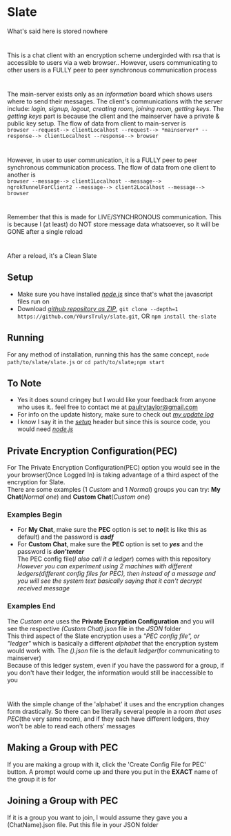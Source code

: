 # Slate
What's said here is stored nowhere
#
This is a chat client with an encryption scheme undergirded with rsa that is accessible to users via a web browser.. However, users communicating to other users is a FULLY peer to peer synchronous communication process
#
The main-server exists only as an *information* board which shows users where to send their messages. The client's communications with the server include: *login, signup, logout, creating room, joining room, getting keys*. The *getting keys* part is because the client and the mainserver have a private & public key setup. The flow of data from client to main-server is
<br>`browser --request--> clientLocalhost --request--> *mainserver* --response--> clientLocalhost --response--> browser`
#
However, in user to user communication, it is a FULLY peer to peer synchronous communication process. The flow of data from one client to another is
<br>`browser --message--> client1Localhost --message--> ngrokTunnelForClient2 --message--> client2Localhost --message--> browser`
#
Remember that this is made for LIVE/SYNCHRONOUS communication. This is because I (at least) do NOT store message data whatsoever, so it will be GONE after a single reload
#
After a reload, it's a Clean Slate

## Setup
- Make sure you have installed *[node.js](https://nodejs.org/)* since that's what the javascript files run on
- Download *[github repository as ZIP](https://github.com/Y0ursTruly/slate/archive/refs/heads/master.zip)*, `git clone --depth=1 https://github.com/Y0ursTruly/slate.git`, OR `npm install the-slate`

## Running
For any method of installation, running this has the same concept, `node path/to/slate/slate.js` or `cd path/to/slate;npm start`

## To Note
- Yes it does sound cringey but I would like your feedback from anyone who uses it.. feel free to contact me at [paulrytaylor@gmail.com](mailto:paulrytaylor@gmail.com)
- For info on the update history, make sure to check out *[my update log](https://github.com/Y0ursTruly/slate/blob/master/UpdateLog.md)*
- I know I say it in the *[setup](#setup)* header but since this is source code, you would need *[node.js](https://nodejs.org/)*

## Private Encryption Configuration(PEC)
For The Private Encryption Configuration(PEC) option you would see in the your browser(Once Logged In) is taking advantage of a third aspect of the encryption for Slate.
<br>There are some examples (1 *Custom* and 1 *Normal*) groups you can try: **My Chat**(*Normal one*) and **Custom Chat**(*Custom one*)
### Examples Begin
- For **My Chat**, make sure the **PEC** option is set to ***no***(it is like this as default) and the password is ***asdf***
- For **Custom Chat**, make sure the **PEC** option is set to ***yes*** and the password is ***don'tenter***
<br>The PEC config file(*I also call it a ledger*) comes with this repository
<br>*However you can experiment using 2 machines with different ledgers(different config files for PEC), then instead of a message and you will see the system text basically saying that it can't decrypt received message*
### Examples End
The *Custom one* uses the **Private Encryption Configuration** and you will see the respective *(Custom Chat).json* file in the *JSON* folder
<br>This third aspect of the Slate encryption uses a *"PEC config file", or "ledger"* which is basically a different *alphabet* that the encryption system would work with. The *().json* file is the default *ledger*(for communicating to mainserver)
<br>Because of this ledger system, even if you have the password for a group, if you don't have their ledger, the information would still be inaccessible to you
#
With the simple change of the 'alphabet' it uses and the encryption changes form drastically. So there can be literally several people in a room *that uses PEC*(the very same room), and if they each have different ledgers, they won't be able to read each others' messages
## Making a Group with PEC
If you are making a group with it, click the 'Create Config File for PEC' button. A prompt would come up and there you put in the **EXACT** name of the group it is for
## Joining a Group with PEC
If it is a group you want to join, I would assume they gave you a (ChatName).json file. Put this file in your JSON folder
